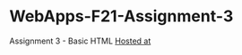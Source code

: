 # WebApps-F21-Assignment-3
Assignment 3 - Basic HTML
[Hosted at](https://github.com/44-563-WebApps-F21/webapps-f21-assignment-3-divyareddyvanipanta/settings/pages)
